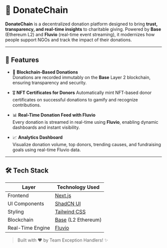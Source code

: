 # 🧩 DonateChain

**DonateChain** is a decentralized donation platform designed to bring **trust, transparency, and real-time insights** to charitable giving. Powered by **Base** (Ethereum L2) and **Fluvio** (real-time event streaming), it modernizes how people support NGOs and track the impact of their donations.

---

## 🚀 Features

- 🔗 **Blockchain-Based Donations**  
  Donations are recorded immutably on the **Base** Layer 2 blockchain, ensuring transparency and security.

- 🎖 **NFT Certificates for Donors**
  Automatically mint NFT-based donor certificates on successful donations to gamify and recognize contributions.

- 📊 **Real-Time Donation Feed with Fluvio**  
  Every donation is streamed in real-time using **Fluvio**, enabling dynamic dashboards and instant visibility.

- 📈 **Analytics Dashboard**  
  Visualize donation volume, top donors, trending causes, and fundraising goals using real-time Fluvio data.

---

## 🛠 Tech Stack

| Layer            | Technology Used                          |
|------------------|-------------------------------------------|
| Frontend         | [Next.js](https://nextjs.org/)            |
| UI Components    | [ShadCN UI](https://ui.shadcn.com/)       |
| Styling          | [Tailwind CSS](https://tailwindcss.com/)  |
| Blockchain       | [Base](https://base.org/) (L2 Ethereum)   |
| Real-Time Engine | [Fluvio](https://fluvio.io/)              |


> Built with ❤️ by Team Exception Handlers! ✨
